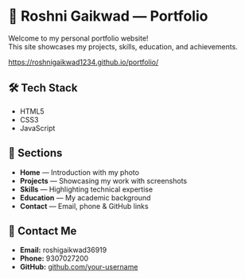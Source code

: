 # 🌸 Roshni Gaikwad — Portfolio

Welcome to my personal portfolio website!  
This site showcases my projects, skills, education, and achievements.  

https://roshnigaikwad1234.github.io/portfolio/

## 🛠️ Tech Stack
- HTML5  
- CSS3  
- JavaScript  

## 📂 Sections
- **Home** — Introduction with my photo  
- **Projects** — Showcasing my work with screenshots  
- **Skills** — Highlighting technical expertise  
- **Education** — My academic background  
- **Contact** — Email, phone & GitHub links  

## 📧 Contact Me
- **Email:** roshigaikwad36919  
- **Phone:** 9307027200  
- **GitHub:** [github.com/your-username](https://github.com/your-username)
